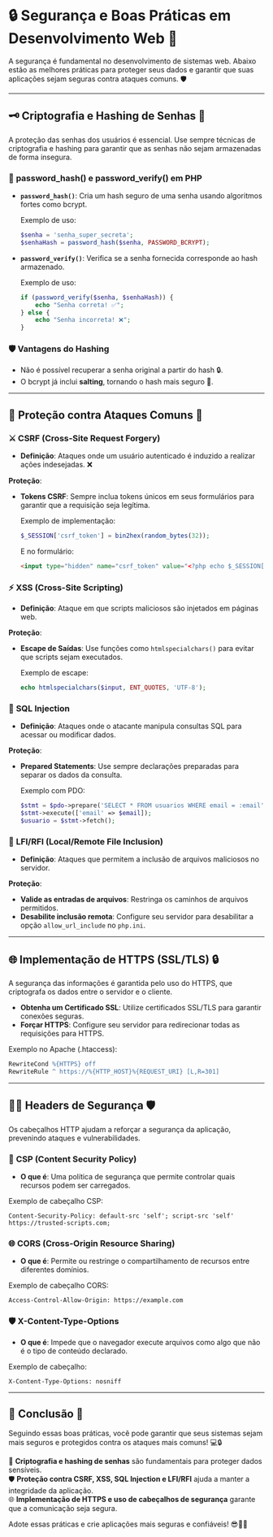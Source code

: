 
# 🔒 **Segurança e Boas Práticas em Desenvolvimento Web** 🚀

A segurança é fundamental no desenvolvimento de sistemas web. Abaixo estão as melhores práticas para proteger seus dados e garantir que suas aplicações sejam seguras contra ataques comuns. 🛡️

---

## 🗝️ **Criptografia e Hashing de Senhas** 🔐

A proteção das senhas dos usuários é essencial. Use sempre técnicas de criptografia e hashing para garantir que as senhas não sejam armazenadas de forma insegura.

### 🔑 **password_hash() e password_verify() em PHP**

- **`password_hash()`**: Cria um hash seguro de uma senha usando algoritmos fortes como bcrypt.
  
  Exemplo de uso:
  ```php
  $senha = 'senha_super_secreta';
  $senhaHash = password_hash($senha, PASSWORD_BCRYPT);
  ```

- **`password_verify()`**: Verifica se a senha fornecida corresponde ao hash armazenado.

  Exemplo de uso:
  ```php
  if (password_verify($senha, $senhaHash)) {
      echo "Senha correta! ✅";
  } else {
      echo "Senha incorreta! ❌";
  }
  ```

### 🛡️ **Vantagens do Hashing**
- Não é possível recuperar a senha original a partir do hash 🔒.
- O bcrypt já inclui **salting**, tornando o hash mais seguro 💪.

---

## 🚫 **Proteção contra Ataques Comuns** 🛑

### ⚔️ **CSRF (Cross-Site Request Forgery)**

- **Definição**: Ataques onde um usuário autenticado é induzido a realizar ações indesejadas. ❌

**Proteção**:
- **Tokens CSRF**: Sempre inclua tokens únicos em seus formulários para garantir que a requisição seja legítima.
  
  Exemplo de implementação:
  ```php
  $_SESSION['csrf_token'] = bin2hex(random_bytes(32));
  ```
  
  E no formulário:
  ```html
  <input type="hidden" name="csrf_token" value="<?php echo $_SESSION['csrf_token']; ?>">
  ```

### ⚡ **XSS (Cross-Site Scripting)**

- **Definição**: Ataque em que scripts maliciosos são injetados em páginas web.

**Proteção**:
- **Escape de Saídas**: Use funções como `htmlspecialchars()` para evitar que scripts sejam executados.

  Exemplo de escape:
  ```php
  echo htmlspecialchars($input, ENT_QUOTES, 'UTF-8');
  ```

### 🧨 **SQL Injection**

- **Definição**: Ataques onde o atacante manipula consultas SQL para acessar ou modificar dados.

**Proteção**:
- **Prepared Statements**: Use sempre declarações preparadas para separar os dados da consulta.

  Exemplo com PDO:
  ```php
  $stmt = $pdo->prepare('SELECT * FROM usuarios WHERE email = :email');
  $stmt->execute(['email' => $email]);
  $usuario = $stmt->fetch();
  ```

### 🏴 **LFI/RFI (Local/Remote File Inclusion)**

- **Definição**: Ataques que permitem a inclusão de arquivos maliciosos no servidor.

**Proteção**:
- **Valide as entradas de arquivos**: Restringa os caminhos de arquivos permitidos.
- **Desabilite inclusão remota**: Configure seu servidor para desabilitar a opção `allow_url_include` no `php.ini`.

---

## 🌐 **Implementação de HTTPS (SSL/TLS)** 🔒

A segurança das informações é garantida pelo uso do HTTPS, que criptografa os dados entre o servidor e o cliente.

- **Obtenha um Certificado SSL**: Utilize certificados SSL/TLS para garantir conexões seguras.
- **Forçar HTTPS**: Configure seu servidor para redirecionar todas as requisições para HTTPS.

Exemplo no Apache (.htaccess):
```apache
RewriteCond %{HTTPS} off
RewriteRule ^ https://%{HTTP_HOST}%{REQUEST_URI} [L,R=301]
```

---

## 🧑‍💻 **Headers de Segurança** 🛡️

Os cabeçalhos HTTP ajudam a reforçar a segurança da aplicação, prevenindo ataques e vulnerabilidades.

### 🛑 **CSP (Content Security Policy)**

- **O que é**: Uma política de segurança que permite controlar quais recursos podem ser carregados.

Exemplo de cabeçalho CSP:
```http
Content-Security-Policy: default-src 'self'; script-src 'self' https://trusted-scripts.com;
```

### 🌐 **CORS (Cross-Origin Resource Sharing)**

- **O que é**: Permite ou restringe o compartilhamento de recursos entre diferentes domínios.

Exemplo de cabeçalho CORS:
```http
Access-Control-Allow-Origin: https://example.com
```

### 🛡️ **X-Content-Type-Options**

- **O que é**: Impede que o navegador execute arquivos como algo que não é o tipo de conteúdo declarado.

Exemplo de cabeçalho:
```http
X-Content-Type-Options: nosniff
```

---

## 🚀 **Conclusão** 🌟

Seguindo essas boas práticas, você pode garantir que seus sistemas sejam mais seguros e protegidos contra os ataques mais comuns! 💻🔒

🔑 **Criptografia e hashing de senhas** são fundamentais para proteger dados sensíveis.  
🛡️ **Proteção contra CSRF, XSS, SQL Injection e LFI/RFI** ajuda a manter a integridade da aplicação.  
🌐 **Implementação de HTTPS e uso de cabeçalhos de segurança** garante que a comunicação seja segura.

Adote essas práticas e crie aplicações mais seguras e confiáveis! 😎👨‍💻

